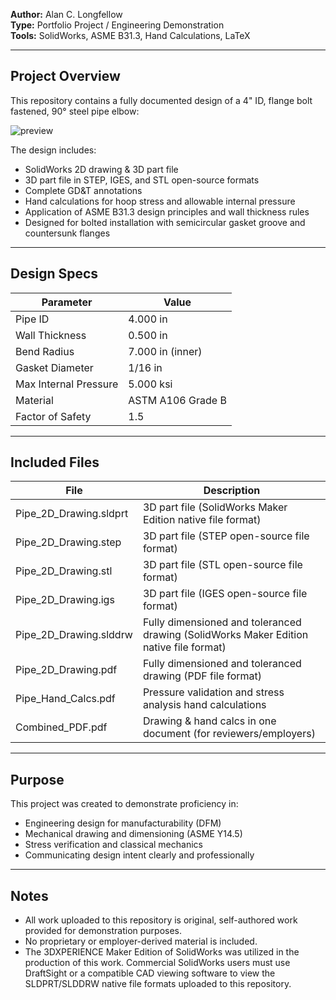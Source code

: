 
**Author:** Alan C. Longfellow  
**Type:** Portfolio Project / Engineering Demonstration  
**Tools:** SolidWorks, ASME B31.3, Hand Calculations, LaTeX  

---

## Project Overview

This repository contains a fully documented design of a 4" ID, flange bolt fastened, 90° steel pipe elbow:  

![preview](docs/pipe_drawing_preview.png)  

The design includes:  

- SolidWorks 2D drawing & 3D part file
- 3D part file in STEP, IGES, and STL open-source formats
- Complete GD&T annotations
- Hand calculations for hoop stress and allowable internal pressure
- Application of ASME B31.3 design principles and wall thickness rules
- Designed for bolted installation with semicircular gasket groove and countersunk flanges

---

## Design Specs

| Parameter              | Value              |
|------------------------|--------------------|
| Pipe ID                | 4.000 in           |
| Wall Thickness         | 0.500 in           |
| Bend Radius            | 7.000 in (inner)   |
| Gasket Diameter        | 1/16 in            |
| Max Internal Pressure  | 5.000 ksi          |
| Material               | ASTM A106 Grade B  |
| Factor of Safety       | 1.5                |

---

## Included Files

| File                   | Description        |
|------------------------|--------------------|
| Pipe_2D_Drawing.sldprt | 3D part file (SolidWorks Maker Edition native file format) | 
| Pipe_2D_Drawing.step   | 3D part file (STEP open-source file format) | 
| Pipe_2D_Drawing.stl    | 3D part file (STL open-source file format) | 
| Pipe_2D_Drawing.igs    | 3D part file (IGES open-source file format) | 
| Pipe_2D_Drawing.slddrw | Fully dimensioned and toleranced drawing (SolidWorks Maker Edition native file format) | 
| Pipe_2D_Drawing.pdf    | Fully dimensioned and toleranced drawing (PDF file format) | 
| Pipe_Hand_Calcs.pdf    | Pressure validation and stress analysis hand calculations | 
| Combined_PDF.pdf       | Drawing & hand calcs in one document (for reviewers/employers) | 

---

## Purpose

This project was created to demonstrate proficiency in:

- Engineering design for manufacturability (DFM)
- Mechanical drawing and dimensioning (ASME Y14.5)
- Stress verification and classical mechanics
- Communicating design intent clearly and professionally

---

## Notes

- All work uploaded to this repository is original, self-authored work provided for demonstration purposes.
- No proprietary or employer-derived material is included.
- The 3DXPERIENCE Maker Edition of SolidWorks was utilized in the production of this work. Commercial SolidWorks users must use DraftSight or a compatible CAD viewing software to view the SLDPRT/SLDDRW native file formats uploaded to this repository.
